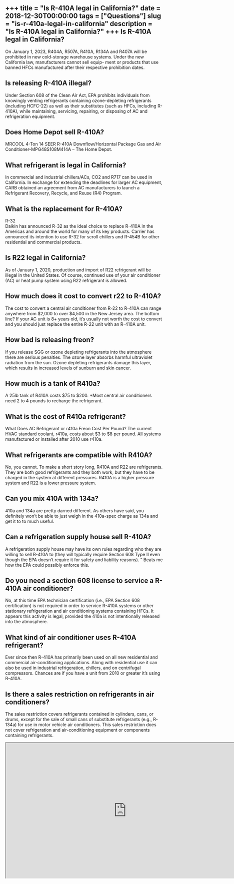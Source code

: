 +++
title = "Is R-410A legal in California?"
date = 2018-12-30T00:00:00
tags = ["Questions"]
slug = "is-r-410a-legal-in-california"
description = "Is R-410A legal in California?"
+++
Is R-410A legal in California?
------------------------------

On January 1, 2023, R404A, R507A, R410A, R134A and R407A will be prohibited in new cold-storage warehouse systems. Under the new California law, manufacturers cannot sell equip- ment or products that use banned HFCs manufactured after their respective prohibition dates.

Is releasing R-410A illegal?
----------------------------

Under Section 608 of the Clean Air Act, EPA prohibits individuals from knowingly venting refrigerants containing ozone-depleting refrigerants (including HCFC-22) as well as their substitutes (such as HFCs, including R-410A), while maintaining, servicing, repairing, or disposing of AC and refrigeration equipment.

Does Home Depot sell R-410A?
----------------------------

MRCOOL 4-Ton 14 SEER R-410A Downflow/Horizontal Package Gas and Air Conditioner-MPG48S108M414A – The Home Depot.

What refrigerant is legal in California?
----------------------------------------

In commercial and industrial chillers/ACs, CO2 and R717 can be used in California. In exchange for extending the deadlines for larger AC equipment, CARB obtained an agreement from AC manufacturers to launch a Refrigerant Recovery, Recycle, and Reuse (R4) Program.

What is the replacement for R-410A?
-----------------------------------

R-32  
Daikin has announced R-32 as the ideal choice to replace R-410A in the Americas and around the world for many of its key products. Carrier has announced its intention to use R-32 for scroll chillers and R-454B for other residential and commercial products.

Is R22 legal in California?
---------------------------

As of January 1, 2020, production and import of R22 refrigerant will be illegal in the United States. Of course, continued use of your air conditioner (AC) or heat pump system using R22 refrigerant is allowed.

How much does it cost to convert r22 to R-410A?
-----------------------------------------------

The cost to convert a central air conditioner from R-22 to R-410A can range anywhere from $2,000 to over $4,500 in the New Jersey area. The bottom line? If your AC unit is 8+ years old, it’s usually not worth the cost to convert and you should just replace the entire R-22 unit with an R-410A unit.

How bad is releasing freon?
---------------------------

If you release SGG or ozone depleting refrigerants into the atmosphere there are serious penalties. The ozone layer absorbs harmful ultraviolet radiation from the sun. Ozone depleting refrigerants damage this layer, which results in increased levels of sunburn and skin cancer.

How much is a tank of R410a?
----------------------------

A 25lb tank of R410A costs $75 to $200. \*Most central air conditioners need 2 to 4 pounds to recharge the refrigerant.

What is the cost of R410a refrigerant?
--------------------------------------

What Does AC Refrigerant or r410a Freon Cost Per Pound? The current HVAC standard coolant, r410a, costs about $3 to $8 per pound. All systems manufactured or installed after 2010 use r410a.

What refrigerants are compatible with R410A?
--------------------------------------------

No, you cannot. To make a short story long, R410A and R22 are refrigerants. They are both good refrigerants and they both work, but they have to be charged in the system at different pressures. R410A is a higher pressure system and R22 is a lower pressure system.

Can you mix 410A with 134a?
---------------------------

410a and 134a are pretty darned different. As others have said, you definitely won’t be able to just weigh in the 410a-spec charge as 134a and get it to to much useful.

Can a refrigeration supply house sell R-410A?
---------------------------------------------

A refrigeration supply house may have its own rules regarding who they are willing to sell R-410A to (they will typically require Section 608 Type II even though the EPA doesn’t require it for safety and liability reasons). ” Beats me how the EPA could possibly enforce this.

Do you need a section 608 license to service a R-410A air conditioner?
----------------------------------------------------------------------

No, at this time EPA technician certification (i.e., EPA Section 608 certification) is not required in order to service R-410A systems or other stationary refrigeration and air conditioning systems containing HFCs. It appears this activity is legal, provided the 410a is not intentionally released into the atmosphere.

What kind of air conditioner uses R-410A refrigerant?
-----------------------------------------------------

Ever since then R-410A has primarily been used on all new residential and commercial air-conditioning applications. Along with residential use it can also be used in industrial refrigeration, chillers, and on centrifugal compressors. Chances are if you have a unit from 2010 or greater it’s using R-410A.

Is there a sales restriction on refrigerants in air conditioners?
-----------------------------------------------------------------

The sales restriction covers refrigerants contained in cylinders, cans, or drums, except for the sale of small cans of substitute refrigerants (e.g., R-134a) for use in motor vehicle air conditioners. This sales restriction does not cover refrigeration and air-conditioning equipment or components containing refrigerants.

<iframe allow="accelerometer; autoplay; clipboard-write; encrypted-media; gyroscope; picture-in-picture" allowfullscreen="" class="__youtube_prefs__  epyt-is-override  no-lazyload" data-no-lazy="1" data-origheight="433" data-origwidth="770" data-skipgform_ajax_framebjll="" height="433" id="_ytid_92190" loading="lazy" src="https://www.youtube.com/embed/8U6_ecZAYQE?enablejsapi=1&autoplay=0&cc_load_policy=0&cc_lang_pref=&iv_load_policy=1&loop=0&modestbranding=0&rel=1&fs=1&playsinline=0&autohide=2&theme=dark&color=red&controls=1&" title="YouTube player" width="770"></iframe>